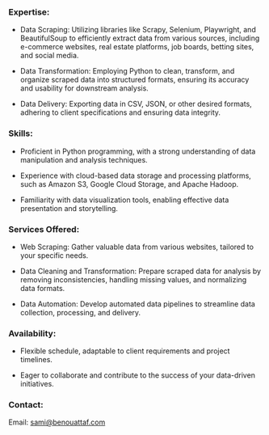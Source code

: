 ### Expertise:

- Data Scraping: Utilizing libraries like Scrapy, Selenium, Playwright, and BeautifulSoup to efficiently extract data from various sources, including e-commerce websites, real estate platforms, job boards, betting sites, and social media.

- Data Transformation: Employing Python to clean, transform, and organize scraped data into structured formats, ensuring its accuracy and usability for downstream analysis.

- Data Delivery: Exporting data in CSV, JSON, or other desired formats, adhering to client specifications and ensuring data integrity.

### Skills:

- Proficient in Python programming, with a strong understanding of data manipulation and analysis techniques.

- Experience with cloud-based data storage and processing platforms, such as Amazon S3, Google Cloud Storage, and Apache Hadoop.

- Familiarity with data visualization tools, enabling effective data presentation and storytelling.

### Services Offered:

- Web Scraping: Gather valuable data from various websites, tailored to your specific needs.

- Data Cleaning and Transformation: Prepare scraped data for analysis by removing inconsistencies, handling missing values, and normalizing data formats.

- Data Automation: Develop automated data pipelines to streamline data collection, processing, and delivery.

### Availability:

- Flexible schedule, adaptable to client requirements and project timelines.

- Eager to collaborate and contribute to the success of your data-driven initiatives.

### Contact:

Email: sami@benouattaf.com
